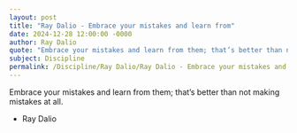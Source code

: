 ```yaml
---
layout: post
title: "Ray Dalio - Embrace your mistakes and learn from"
date: 2024-12-28 12:00:00 -0000
author: Ray Dalio
quote: "Embrace your mistakes and learn from them; that’s better than not making mistakes at all."
subject: Discipline
permalink: /Discipline/Ray Dalio/Ray Dalio - Embrace your mistakes and learn from
---
```


Embrace your mistakes and learn from them; that’s better than not making mistakes at all.

- Ray Dalio
